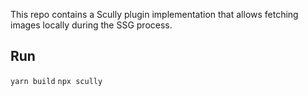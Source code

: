 This repo contains a Scully plugin implementation that allows fetching images locally during the SSG process.

## Run

`yarn build`
`npx scully`
